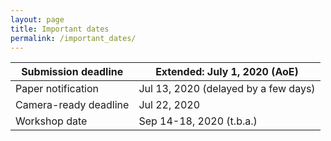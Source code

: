 ```yaml
---
layout: page
title: Important dates
permalink: /important_dates/
---
```




| Submission deadline   | Extended: July 1, 2020 (AoE) |
| --------------------- | ---------------------------- |
| Paper notification    | Jul 13, 2020 (delayed by a few days) |
| Camera-ready deadline | Jul 22, 2020                 |
| Workshop date         | Sep 14-18, 2020 (t.b.a.)     |




​                   

